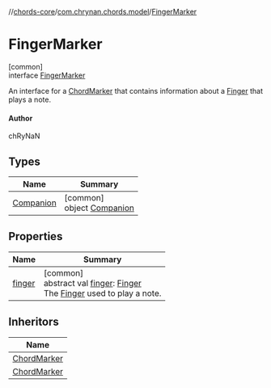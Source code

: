 //[chords-core](../../../index.md)/[com.chrynan.chords.model](../index.md)/[FingerMarker](index.md)

# FingerMarker

[common]\
interface [FingerMarker](index.md)

An interface for a [ChordMarker](../-chord-marker/index.md) that contains information about a [Finger](../-finger/index.md) that plays a note.

#### Author

chRyNaN

## Types

| Name | Summary |
|---|---|
| [Companion](-companion/index.md) | [common]<br>object [Companion](-companion/index.md) |

## Properties

| Name | Summary |
|---|---|
| [finger](finger.md) | [common]<br>abstract val [finger](finger.md): [Finger](../-finger/index.md)<br>The [Finger](../-finger/index.md) used to play a note. |

## Inheritors

| Name |
|---|
| [ChordMarker](../-chord-marker/-note/index.md) |
| [ChordMarker](../-chord-marker/-bar/index.md) |
